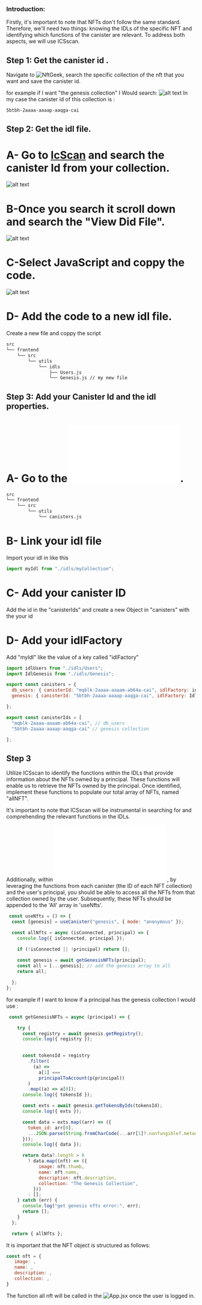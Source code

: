 

### Introduction:
Firstly, it's important to note that NFTs don't follow the same standard. Therefore, we'll need two things: knowing the IDLs of the specific NFT and identifying which functions of the canister are relevant. To address both aspects, we will use ICSscan.

## Step 1: Get the canister id .
Navigate to ![NftGeek](https://t5t44-naaaa-aaaah-qcutq-cai.raw.ic0.app), search the specific collection of the nft that you want and save the canister id.

for example if I want "the genesis collection" I Would search: 
![alt text](image-2.png)
In my case the canister id of this collection is : 
```bash
5btbh-2aaaa-aaaap-aaqga-cai 
```
## Step 2: Get the idl file.
# A- Go to [IcScan](https://icscan.io) and search the canister Id from your collection.
![alt text](image-3.png)
# B-Once you search it scroll down and search the "View Did File".
![alt text](image-4.png)
# C-Select JavaScript and coppy the code.
![alt text](image-5.png)
# D- Add the code to a new idl file.
Create a new file and coppy the script
``` bash
src
└── frontend
    └── src
        └── utils
            └── idls
                ├── Users.js
                └── Genesis.js // my new file 
```

## Step 3: Add your Canister Id and the idl properties.


# A- Go to the![canisters file](../src/frontend/src/utils/canisters.js).
``` bash
src
└── frontend
    └── src
        └── utils
            └── canisters.js
```
# B- Link your idl file
Import your idl in like this
```js
import myIdl from "./idls/myCollection";
 ```
# C- Add your canister ID
Add the id in the "canisterIds" and create a new Object in "canisters" with the your id
# D- Add your idlFactory
Add "myIdl" like the value of a key called "idlFactory"
```js
import idlUsers from "./idls/Users";
import IdlGenesis from "./idls/Genesis";

export const canisters = {
  db_users: { canisterId: "mqblk-2aaaa-aaaam-ab64a-cai", idlFactory: idlUsers },// db_users
  genesis: { canisterId: "5btbh-2aaaa-aaaap-aaqga-cai", idlFactory: IdlGenesis }, // genesis collection

};

export const canisterIds = [
  "mqblk-2aaaa-aaaam-ab64a-cai", // db_users
  "5btbh-2aaaa-aaaap-aaqga-cai" // genesis collection

];
 ```

## Step 3

Utilize ICSscan to identify the functions within the IDLs that provide information about the NFTs owned by a principal. These functions will enable us to retrieve the NFTs owned by the principal. Once identified, implement these functions to populate our total array of NFTs, named "allNFT".

It's important to note that ICSscan will be instrumental in searching for and comprehending the relevant functions in the IDLs.

Additionally, within ![useNft.js](../src/frontend/src/hook/useNfts.js), by leveraging the functions from each canister (the ID of each NFT collection) and the user's principal, you should be able to access all the NFTs from that collection owned by the user. Subsequently, these NFTs should be appended to the 'All' array in 'useNfts'.
```js
 const useNfts = () => {
  const [genesis] = useCanister("genesis", { mode: "anonymous" });

  const allNfts = async (isConnected, principal) => {
    console.log({ isConnected, principal });

    if (!isConnected || !principal) return [];
  
    const genesis = await getGenesisNFTs(principal);
    const all = [...genesis]; // add the genesis array to all
    return all;

  };
};
```

for example if I want to know if a principal has the genesis collection I would use :
```js
 const getGenesisNFTs = async (principal) => {

    try {
      const registry = await genesis.getRegistry();
      console.log({ registry });

      
      const tokensId = registry
        .filter(
          (a) =>
            a[1] ===
            principalToAccount(p(principal))
        )
        .map((a) => a[0]);
      console.log({ tokensId });

      const exts = await genesis.getTokensByIds(tokensId);
      console.log({ exts });

      const data = exts.map((arr) => ({
        token_id: arr[0],
        ...JSON.parse(String.fromCharCode(...arr[1]?.nonfungible?.metadata?.[0])),
      }));
      console.log({ data });

      return data?.length > 0
        ? data.map((nft) => ({
            image: nft.thumb,
            name: nft.name,
            description: nft.description,
            collection: "The Genesis Collection",
          }))
        : [];
    } catch (err) {
      console.log("get genesis nfts error:", err);
      return [];
    }
  };

  return { allNfts };
 ```
It is important that the NFT object is structured as follows:
 ```js
 const nft = {
    image: ,
    name: ,
    description: ,
    collection: ,
 }
 ```

 The function all nft will be called in the ![App.jsx](../src/frontend/src/App.jsx) once the user is logged in.